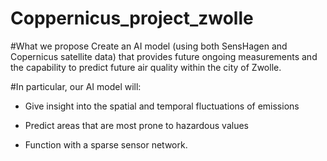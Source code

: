 # Coppernicus_project_zwolle

#What we propose
Create an AI model (using both SensHagen and Copernicus satellite data) that provides future ongoing measurements and the capability to predict future air quality within the city of Zwolle.  

#In particular, our AI model will:

- Give insight into the spatial and temporal fluctuations of emissions

- Predict areas that are most prone to hazardous values

- Function with a sparse sensor network.


